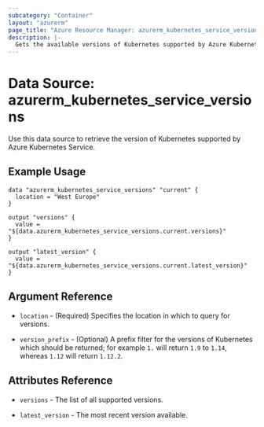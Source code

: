 ```yaml
---
subcategory: "Container"
layout: "azurerm"
page_title: "Azure Resource Manager: azurerm_kubernetes_service_versions"
description: |-
  Gets the available versions of Kubernetes supported by Azure Kubernetes Service.
---
```


# Data Source: azurerm_kubernetes_service_versions

Use this data source to retrieve the version of Kubernetes supported by Azure Kubernetes Service.

## Example Usage

```hcl
data "azurerm_kubernetes_service_versions" "current" {
  location = "West Europe"
}

output "versions" {
  value = "${data.azurerm_kubernetes_service_versions.current.versions}"
}

output "latest_version" {
  value = "${data.azurerm_kubernetes_service_versions.current.latest_version}"
}
```

## Argument Reference

* `location` - (Required) Specifies the location in which to query for versions.

* `version_prefix` - (Optional) A prefix filter for the versions of Kubernetes which should be returned; for example `1.` will return `1.9` to `1.14`, whereas `1.12` will return `1.12.2`.

## Attributes Reference

* `versions` - The list of all supported versions.

* `latest_version` - The most recent version available.
